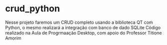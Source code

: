 # crud_python


Nesse projeto faremos um CRUD completo usando a biblioteca QT com Python, o mesmo realizará a integração com banco de dado SQLite
Código realizado na Aula de Progrmaação Desktop, com apoio do Professor Titione Amorim

